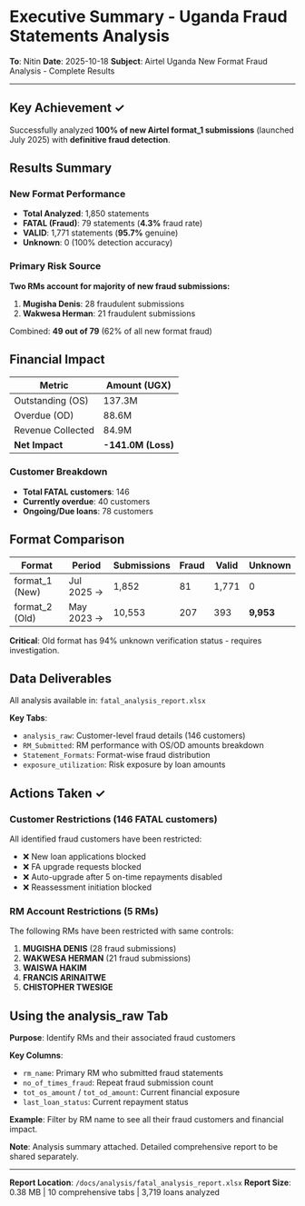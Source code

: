 # Executive Summary - Uganda Fraud Statements Analysis

**To**: Nitin
**Date**: 2025-10-18
**Subject**: Airtel Uganda New Format Fraud Analysis - Complete Results

---

## Key Achievement ✓

Successfully analyzed **100% of new Airtel format_1 submissions** (launched July 2025) with **definitive fraud detection**.

## Results Summary

### New Format Performance
- **Total Analyzed**: 1,850 statements
- **FATAL (Fraud)**: 79 statements (**4.3%** fraud rate)
- **VALID**: 1,771 statements (**95.7%** genuine)
- **Unknown**: 0 (100% detection accuracy)

### Primary Risk Source
**Two RMs account for majority of new fraud submissions:**
1. **Mugisha Denis**: 28 fraudulent submissions
2. **Wakwesa Herman**: 21 fraudulent submissions

Combined: **49 out of 79** (62% of all new format fraud)

## Financial Impact

| Metric | Amount (UGX) |
|--------|--------------|
| Outstanding (OS) | 137.3M |
| Overdue (OD) | 88.6M |
| Revenue Collected | 84.9M |
| **Net Impact** | **-141.0M (Loss)** |

### Customer Breakdown
- **Total FATAL customers**: 146
- **Currently overdue**: 40 customers
- **Ongoing/Due loans**: 78 customers

## Format Comparison

| Format | Period | Submissions | Fraud | Valid | Unknown |
|--------|--------|-------------|-------|-------|---------|
| format_1 (New) | Jul 2025 → | 1,852 | 81 | 1,771 | 0 |
| format_2 (Old) | May 2023 → | 10,553 | 207 | 393 | **9,953** |

**Critical**: Old format has 94% unknown verification status - requires investigation.

## Data Deliverables

All analysis available in: `fatal_analysis_report.xlsx`

**Key Tabs**:
- `analysis_raw`: Customer-level fraud details (146 customers)
- `RM_Submitted`: RM performance with OS/OD amounts breakdown
- `Statement_Formats`: Format-wise fraud distribution
- `exposure_utilization`: Risk exposure by loan amounts

## Actions Taken ✓

### Customer Restrictions (146 FATAL customers)
All identified fraud customers have been restricted:
- ❌ New loan applications blocked
- ❌ FA upgrade requests blocked
- ❌ Auto-upgrade after 5 on-time repayments disabled
- ❌ Reassessment initiation blocked

### RM Account Restrictions (5 RMs)
The following RMs have been restricted with same controls:
1. **MUGISHA DENIS** (28 fraud submissions)
2. **WAKWESA HERMAN** (21 fraud submissions)
3. **WAISWA HAKIM**
4. **FRANCIS ARINAITWE**
5. **CHISTOPHER TWESIGE**

## Using the analysis_raw Tab

**Purpose**: Identify RMs and their associated fraud customers

**Key Columns**:
- `rm_name`: Primary RM who submitted fraud statements
- `no_of_times_fraud`: Repeat fraud submission count
- `tot_os_amount` / `tot_od_amount`: Current financial exposure
- `last_loan_status`: Current repayment status

**Example**: Filter by RM name to see all their fraud customers and financial impact.

**Note**: Analysis summary attached. Detailed comprehensive report to be shared separately.

---

**Report Location**: `/docs/analysis/fatal_analysis_report.xlsx`
**Report Size**: 0.38 MB | 10 comprehensive tabs | 3,719 loans analyzed
